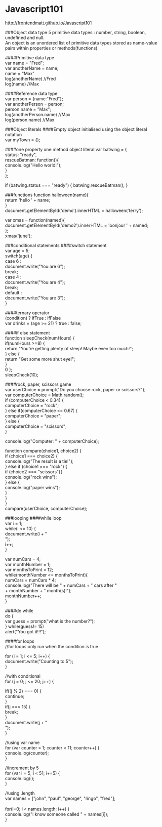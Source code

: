 # Javascript101
http://frontendmatt.github.io/Javascript101

###Object data type
5 primitive data types : number, string, boolean, undefined and null. <br>
An object is an unordered list of primitive data types stored as name-value pairs within properties or methods(functions) <br>

####Primitive data type <br>
var name = "Fred"; <br>
var anotherName = name; <br>
name = "Max" <br>
log(anotherName) //Fred <br>
log(name) //Max <br>

####Reference data type <br>
var person = {name:"Fred"}; <br>
var anotherPerson = person; <br>
person.name = "Max"; <br>
log(anotherPerson.name) //Max <br>
log(person.name) //Max <br>

###Object literals
####Empty object initialised using the object literal notation <br>
var myTown = {}; <br>

####one property one method object literal
var batwing = { <br>
	status: "ready", <br>
	rescueBatman: function(){ <br>
		console.log("Hello world!"); <br>
	} <br>
}; <br>

if (batwing.status === "ready") {
	batwing.rescueBatman();
}

###functions
function halloween(name){ <br>
  return 'hello ' + name; <br>
} <br>
document.getElementById('demo').innerHTML = halloween('terry'); <br>

var xmas = function(named){ <br>
  document.getElementById('demo2').innerHTML = 'bonjour ' + named; <br>
}; <br>
xmas('june'); <br>

###conditional statements
####switch statement <br>
var age = 5; <br>
switch(age) { <br>
	case 6 : <br>
		document.write("You are 6"); <br>
		break; <br>
	case 4 : <br>
		document.write("You are 4"); <br>
		break; <br>
	default : <br>
		document.write("You are 3"); <br>
}

####ternary operator <br>
(condition) ? ifTrue : ifFalse <br>
var drinks = (age >= 21) ? true : false; <br>

####if else statement <br>
function sleepCheck(numHours) { <br>
    if(numHours >=8) { <br>
    return "You're getting plenty of sleep! Maybe even too much!"; <br>
} else { <br>
    return "Get some more shut eye!"; <br>
  } <br>0
}; <br>
sleepCheck(10); <br>

####rock, paper, scissors game <br>
var userChoice = prompt("Do you choose rock, paper or scissors?"); <br>
var computerChoice = Math.random(); <br>
if (computerChoice < 0.34) { <br>
computerChoice = "rock"; <br>
} else if(computerChoice <= 0.67) { <br>
computerChoice = "paper"; <br>
} else { <br>
computerChoice = "scissors"; <br>
} <br>

console.log("Computer: " + computerChoice); <br>

function compare(choice1, choice2) { <br>
if (choice1 === choice2) { <br>
console.log("The result is a tie!"); <br>
} else if (choice1 === "rock") { <br>
if (choice2 === "scissors"){ <br>
console.log("rock wins"); <br>
} else { <br>
console.log("paper wins"); <br>
} <br>
} <br>
} <br>
compare(userChoice, computerChoice); <br>

###looping
####while loop <br>
var i = 1; <br>
while(i <= 10) { <br>
  document.write(i + "<br>"); <br>
  i++; <br>
} <br>

var numCars = 4; <br>
var monthNumber = 1; <br>
var monthsToPrint = 12; <br>
while(monthNumber <= monthsToPrint){ <br>
  numCars = numCars * 4; <br>
	console.log("There will be " + numCars + " cars after " <br>
              + monthNumber + " month(s)!"); <br>
  monthNumber++; <br>
} <br>

####do while <br>
do { <br>
  var guess = prompt("what is the number?"); <br>
} while(guess!= 15) <br>
alert("You got it!!!"); <br>

####for loops <br>
//for loops only run when the condition is true <br>

for (i = 1; i <= 5; i++) { <br>
  document.write("Counting to 5"); <br>
} <br>

//with conditional <br>
for (j = 0; j <= 20; j++) { <br>
  
  if((j % 2) === 0) { <br>
    continue; <br>
  } <br>
  if(j === 15) { <br>
    break; <br>
  } <br>
  document.write(j + "<br>"); <br>
} <br>

//using var name <br>
for (var counter = 1; counter < 11; counter++) { <br>
	console.log(counter); <br>
} <br>

//increment by 5 <br>
for (var i = 5; i < 51; i+=5) { <br>
	console.log(i); <br>
} <br>

//using .length <br>
var names = ["john", "paul", "george", "ringo", "fred"]; <br>
<br>
for(i=0; i < names.length; i++) { <br>
    console.log("I know someone called " + names[i]); <br>
} <br>


